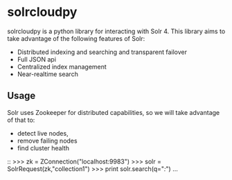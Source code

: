 solrcloudpy
===========

solrcloudpy is a python library for interacting with Solr 4. This library aims to take advantage of the following features of Solr:

* Distributed indexing and searching and transparent failover
* Full JSON api
* Centralized index management
* Near-realtime search

Usage
-------
Solr uses Zookeeper for distributed capabilities, so we will take advantage of that to:

* detect live nodes, 
* remove failing nodes
* find cluster health

::
     >>> zk = ZConnection("localhost:9983")
     >>> solr = SolrRequest(zk,"collection1")
     >>> print solr.search(q="*:*")
     ...

 